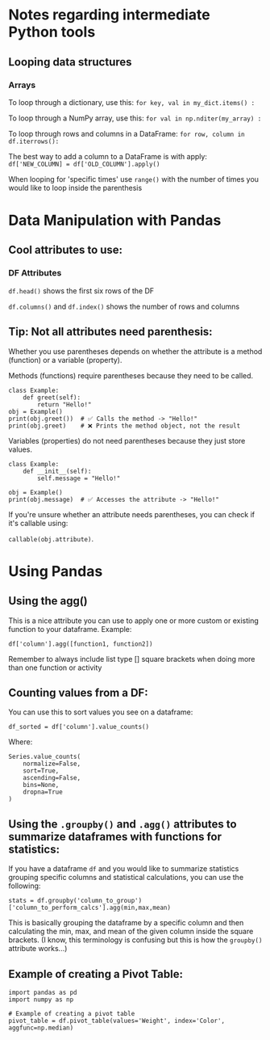 # Notes regarding intermediate Python tools
## Looping data structures
### Arrays
To loop through a dictionary, use this:
`for key, val in my_dict.items() :`

To loop through a NumPy array, use this:
`for val in np.nditer(my_array) :`

To loop through rows and columns in a DataFrame:
`for row, column in df.iterrows():`

The best way to add a column to a DataFrame is with apply:
`df['NEW_COLUMN] = df['OLD_COLUMN'].apply()`

When looping for 'specific times' use `range()` with the number of times you would like to loop inside the parenthesis


# Data Manipulation with Pandas

## Cool attributes to use:

### DF Attributes

`df.head()` shows the first six rows of the DF

`df.columns()` and `df.index()` shows the number of rows and columns

## Tip: Not all attributes need parenthesis:

Whether you use parentheses depends on whether the attribute is a method (function) or a variable (property).

Methods (functions) require parentheses because they need to be called.

```
class Example:
    def greet(self):
        return "Hello!"
obj = Example()
print(obj.greet())  # ✅ Calls the method -> "Hello!"
print(obj.greet)    # ❌ Prints the method object, not the result
```

Variables (properties) do not need parentheses because they just store values.

```
class Example:
    def __init__(self):
        self.message = "Hello!"

obj = Example()
print(obj.message)  # ✅ Accesses the attribute -> "Hello!"
```

If you're unsure whether an attribute needs parentheses, you can check if it's callable using:

`callable(obj.attribute)`.

# Using Pandas

## Using the agg()
This is a nice attribute you can use to apply one or more custom or existing function to your dataframe.
Example:
```
df['column'].agg([function1, function2])
```
Remember to always include list type [] square brackets when doing more than one function or activity

## Counting values from a DF:
You can use this to sort values you see on a dataframe:
```
df_sorted = df['column'].value_counts()
```
Where:
```
Series.value_counts(
    normalize=False, 
    sort=True, 
    ascending=False, 
    bins=None, 
    dropna=True
)
```

## Using the `.groupby()` and `.agg()` attributes to summarize dataframes with functions for statistics:

If you have a dataframe `df` and you would like to summarize statistics grouping specific columns and statistical calculations, you can use the following:
```
stats = df.groupby('column_to_group')['column_to_perform_calcs'].agg(min,max,mean)
```

This is basically grouping the dataframe by a specific column and then calculating the min, max, and mean of the given column inside the square brackets. (I know, this terminology is confusing but this is how the `groupby()` attribute works...)

## Example of creating a Pivot Table:
```
import pandas as pd
import numpy as np

# Example of creating a pivot table
pivot_table = df.pivot_table(values='Weight', index='Color', aggfunc=np.median)
```
